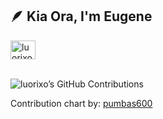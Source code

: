 ## 🪶 Kia Ora, I'm Eugene

<p align="left">
<a href="https://www.linkedin.com/in/eugene-j-chua/" target="blank"><img align="center" src="https://raw.githubusercontent.com/rahuldkjain/github-profile-readme-generator/master/src/images/icons/Social/linked-in-alt.svg" alt="luorixo" height="30" width="40" /></a>
</p>

\
![luorixo’s GitHub Contributions](https://github.pumbas.net/api/contributions/luorixo?colour=2EC27E)

Contribution chart by: [pumbas600](https://github.com/pumbas600)
